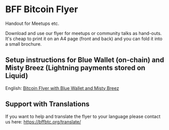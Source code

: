 # BFF Bitcoin Flyer
Handout for Meetups etc.

Download and use our flyer for meetups or community talks as hand-outs. It's cheap to print it on an A4 page (front and back) and you can fold it into a small brochure.

## Setup instructions for Blue Wallet (on-chain) and Misty Breez (Lightning payments stored on Liquid)
English: <a href="https://github.com/BFF-org/bitcoin-flyer/blob/main/EN-Bitcoin-flyer-BW-Misty.pdf">
Bitcoin Flyer with Blue Wallet and Misty Breez</a>

## Support with Translations
If you want to help and translate the flyer to your language please contact us here: <a href="https://bffbtc.org/translate/">https://bffbtc.org/translate/</a>

